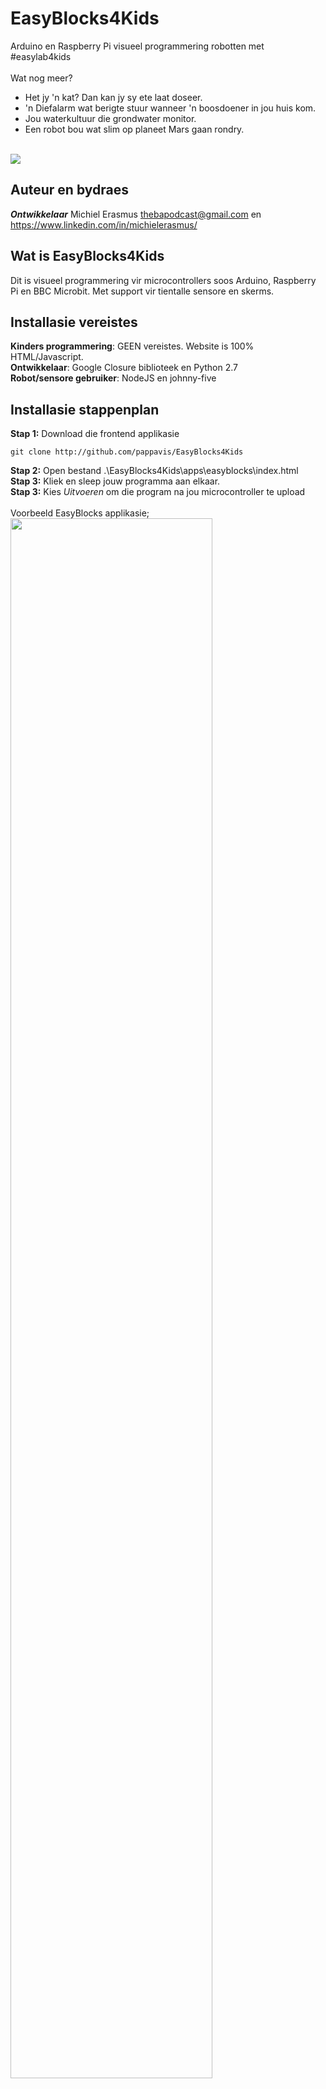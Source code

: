 # EasyBlocks4Kids
Arduino en Raspberry Pi visueel programmering robotten met #easylab4kids <br/>
<br/>
Wat nog meer?<br/>
- Het jy 'n kat? Dan kan jy sy ete laat doseer.<br/>
- 'n Diefalarm wat berigte stuur wanneer 'n boosdoener in jou huis kom.<br/>
- Jou waterkultuur die grondwater monitor.<br/>
- Een robot bou wat slim op planeet Mars gaan rondry.
<br/>
<img src="https://i.imgur.com/MOH3DSb.png"><br/>


Auteur en bydraes
---
***Ontwikkelaar*** Michiel Erasmus  thebapodcast@gmail.com  en  https://www.linkedin.com/in/michielerasmus/

Wat is EasyBlocks4Kids
---
Dit is visueel programmering vir microcontrollers soos Arduino, Raspberry Pi en BBC Microbit. Met support vir tientalle sensore en skerms.

Installasie vereistes
---
**Kinders programmering**: GEEN vereistes. Website is 100% HTML/Javascript.<br/>
**Ontwikkelaar**: Google Closure biblioteek en Python 2.7<br/>
**Robot/sensore gebruiker**: NodeJS en johnny-five <br/>


Installasie stappenplan
---
**Stap 1:** Download die frontend applikasie
```
git clone http://github.com/pappavis/EasyBlocks4Kids
```
**Stap 2:** Open bestand .\EasyBlocks4Kids\apps\easyblocks\index.html<br/>
**Stap 3:** Kliek en sleep jouw programma aan elkaar.<br/>
**Stap 3:** Kies *Uitvoeren* om die program na jou microcontroller te upload<br/>
<br/>
Voorbeeld EasyBlocks applikasie;<br/>
<img src="https://i.imgur.com/zrBxmlm.png" width="80%" hight="80%"><br/>

Ek wil..
---
[1. Kyk wat ek hiermee kan] <br/>
Download die applikasie en open .\EasyBlocks4Kids\apps\easyblocks\index.html <br/>
<br/>
[2. Domotica potplante water gee] <br/>
Download die applikasie en open .\EasyBlocks4Kids\apps\easyblocks\index.html <br/>
Bou jou applikasie met EasyBlocks na wense -- gebruik servo's ;) <br/>
Sorg dat NodeJS en johnny-five geïstalleerd is <br/>
Loop die adie EasyServer, of laat die kode uitvoer met node. <br/>
 <br/>
[3. Arduino robotmotor] <br/>
Download die applikasie en open .\EasyBlocks4Kids\apps\easyblocks\index.html <br/>
Bou jou applikasie met EasyBlocks na wense -- gebruik motorjes's ;) <br/>

Hoe werk EasyBlocks4Kids?
---
Jy laai die webpagina op http://erasmus-ict.nl/easylab4kids en sleep dan jou program aanmekaar.<br/>
Vervolgens upload jy die program na jou Arduino of ander beheerder en waardeer die eindresultaat.<br/>
<br/>
Met één muiskliek jouw code of op BBC Microbit, of op een EasyLab arduino draai. So *maklik*!! :)<br/>
Jy hoeft werklikwaar géén kode te herskryf. Eenmaal jou program met blokke gebou en hy is klaar vir elke ander gesupport platform. <br/>
Die backend code is *Javascript* dus elke Jan en sy maat kan dit lees en debug.<br/>

EasyBlocks4Kids support
---
##Sensore##
 - Alle bekende en onbekende sensoren, soos HC-SR401 sonar, buzzers, L293D motor, LCD en LED Matrix skerms.
 
##Microcontrollers en platforms##
 - Heel veel soos Arduino, Raspberry Pi, BBC Microbit, Tessel en veel meer!!

Installasie vereistes
---
1. Kinders programmering: GEEN vereistes. Website is 100% HTML/Javascript.<br/>
2. Ontwikkelaar: Google Closure biblioteek en Python 2.7<br/>
3. Robot/sensore gebruiker: NodeJS en johnny-five<br/>

Snelstart
---
1. Maak lokaal 'n map aan byvb
```
MacBook$ mkdir ~/EasyLab4Kids
```

```
MacBook$ cd ~/EasyLab4Kids
```

2. Download en installeer *Google Closure Library* 
```
git clone https://github.com/google/closure-library
```

3. Download die EasyBlocks4Kids web applikasie
```
git clone http://github.com/pappavis/EasyBlocks4Kids
```
4. Open bestand ./EasyBlocks4Kids/apps/easyblocks/index.html
5. Kliek en sleep jouw programma aan elkaar.
6. Kies *Uitvoeren* om die program na jou microcontroller te upload

Recompile
---
Sorg dat jy jouw internet wel werk. 
Om EasyBlocks4Kids te recompile doen die volgende;

1. Open 'n kommando reël win Windows|Mac|Raspberry Pi|Linux.
2. Navigeer na die map waar EasyBlocks4Kids geïnstalleerd is;

```
MacBook$ cd ~/EasyLab4Kids/EasyBlocks4Kids
```

3. Gebruik python om te recompile

```
MacBook$ python ./build.py
```
<img src="https://i.imgur.com/MNYVrBk.png" width="50%" height="50%">

Produksie omgeving
---
Live site kyk op http://erasmus-ict.nl/easylab4kids

Online lesse
---
Besoek my youtube kanaal om lesse te volg https://www.youtube.com/watch?v=GjrgqvBUXg0<br/>
[![Robotmotor met EasyLab](https://img.youtube.com/vi/GjrgqvBUXg0/0.jpg)](https://www.youtube.com/watch?v=GjrgqvBUXg0)<br/>

Vrae?
---
* Kontak Michiel Erasmus op theBApodcast@gmail.com
* Voorbeelde op https://www.facebook.com/EasyBlocks4Kids/ <br/>

<br/>
Vryheid + voorspoed + taal = Zuid-Afrikaanse Republiek Kaapland op http://afrikanersociety.org<br/>
<br/>
#easylab4kids #arduinorobot #erasmus-ict #easyblocks4kids<br/>
